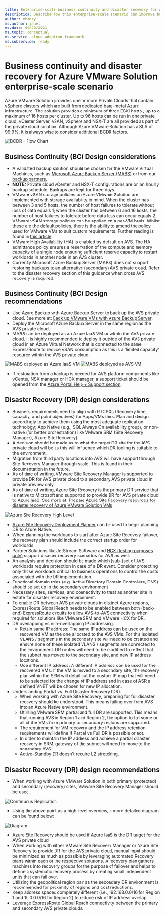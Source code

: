 ```yaml
---
title: Enterprise-scale business continuity and disaster recovery for Azure VMware Solution
description: Describe how this enterprise-scale scenario can improve business continuity and disaster recovery of Azure VMware Solution.
author: mhenry
ms.author: janet
ms.date: 06/28/2021
ms.topic: conceptual
ms.service: cloud-adoption-framework
ms.subservice: ready
---
```


# Business continuity and disaster recovery for Azure VMware Solution enterprise-scale scenario

Azure VMware Solution provides one or more Private Clouds that contain vSphere clusters which are built from dedicated bare-metal Azure infrastructure. The solution provides a minimum of three ESXi hosts   , up to a maximum of 16 hosts per cluster. Up to 96 hosts can be run in one private cloud. vCenter Server, vSAN, vSphere and NSX-T are all provided as part of the private cloud solution. Although Azure VMware Solution has a SLA of 99.9%, it is always wise to consider additional BCDR factors.

![BCDR - Flow Chart](../_images/eslz-bcdr-1.png)

## Business Continuity (BC) Design considerations

- A validated backup solution should be chosen for the VMware Virtual Machines, such as [Microsoft Azure Backup Server (MABS)](https://docs.microsoft.com/azure/backup/backup-azure-backup-server-vmware?context=/azure/azure-vmware/context/context) or from our [backup partners](https://docs.microsoft.com/azure/azure-vmware/ecosystem-back-up-vms).
- **NOTE:** Private cloud vCenter and NSX-T configurations are on an hourly backup schedule. Backups are kept for three days. 
- VMware vSAN storage policies on Azure VMware Solution are implemented with storage availability in mind. When the cluster has between 3 and 5 hosts, the number of host failures to tolerate without loss of data equals 1; when the cluster has between 6 and 16 hosts, the number of host failures to tolerate before data loss can occur equals 2. VMware vSAN storage policies can be applied on a per-VM basis. Whilst these are the default policies, there is the ability to amend the policy used for VMware VMs to suit custom requirements. Further reading is found in [this article](https://docs.microsoft.com/azure/azure-vmware/concepts-storage).
- VMware High Availability (HA) is enabled by default on AVS. The HA admittance policy ensures a reservation of the compute and memory capacity of a single node ensuring sufficient reserve capacity to restart workloads in another node in an AVS cluster.
- Currently Microsoft Azure Backup Server (MABS) does not support restoring backups to an alternative (secondary) AVS private cloud. Refer to the disaster recovery section of this guidance when cross AVS recovery is required.

## Business Continuity (BC) Design recommendations

- Use Azure Backup with Azure Backup Server to back up the AVS private cloud. See more at: [Back up VMware VMs with Azure Backup Server](https://docs.microsoft.com/azure/backup/backup-azure-backup-server-vmware?context=/azure/azure-vmware/context/context).
- Deploy the Microsoft Azure Backup Server in the same region as the AVS private cloud.
- MABS can be deployed as an Azure IaaS VM or within the AVS private cloud. It is highly recommended to deploy it outside of the AVS private cloud in an Azure Virtual Network that is connected to the same ExpressRoute to reduce vSAN consumption as this is a ‘limited capacity’ resource within the AVS private cloud. 

![MABS deployed as Azure IaaS VM](../_images/eslz-bcdr-2.png)
![MABS deployed as AVS VM](../_images/eslz-bcdr-3.png)

- If restoration from a backup is needed for AVS platform components like vCenter, NSX manager or HCX manager, a support ticket should be opened from the [Azure Portal Help + Support section](https://docs.microsoft.com/azure/azure-portal/supportability/how-to-create-azure-support-request). 

## Disaster Recovery (DR) design considerations

- Business requirements need to align with RTCPOs (Recovery time, capacity, and point objectives) for Apps/VMs tiers. Plan and design accordingly to achieve them using the most adequate replication technology; App Native (e.g., SQL Always On availability group), or non-native (for better orchestration) like VMware SRM (Site Recovery Manager), Azure Site Recovery).
- A decision should be made as to what the target DR site for the AVS private cloud will be as this will influence which DR tooling is suitable to the environment.
- Migration from third party locations into AVS will have support through Site Recovery Manager through scale. This is found in their documentation in the future.
- As of time of writing, VMware Site Recovery Manager is supported to provide DR for AVS private cloud to a secondary AVS private cloud in private preview only.
- As of time of writing, Azure Site Recovery is the primary DR service that is native to Microsoft and supported to provide DR for AVS private cloud to Azure IaaS. See more at: [Prepare Azure Site Recovery resources for disaster recovery of Azure VMware Solution VMs](https://docs.microsoft.com/en-us/azure/site-recovery/avs-tutorial-prepare-azure)

![Azure Site Recovery High Level](../_images/eslz-bcdr-4.png)

- [Azure Site Recovery Deployment Planner](https://docs.microsoft.com/azure/site-recovery/site-recovery-deployment-planner) can be used to begin planning DR to Azure Native.
- When planning the workloads to start after Azure Site Recovery failover, the recovery plan should include the correct startup order for workloads.
- Partner Solutions like JetStream Software and [HCX (testing purposes only)](https://docs.microsoft.com/en-us/azure/azure-vmware/deploy-disaster-recovery-using-vmware-hcx#:~:text=%20Deploy%20disaster%20recovery%20using%20VMware%20HCX%20,VMware%20Solution%20private%20cloud%2C%20and%20access...%20More%20) support disaster recovery scenarios for AVS as well.
- An analysis and decision should be made which (sub-)set of AVS workloads require protection in case of a DR event. Consider protecting only those workloads critical to business operations to control the costs associated with the DR implementation.
- Functional domain roles (e.g. Active Directory Domain Controllers, DNS) should be set up in the secondary environment
- Necessary sites, services, and connectivity to treat as another site in estate for disaster recovery environment.
- To enable DR between AVS private clouds in distinct Azure regions, ExpressRoute Global Reach needs to be enabled between both (back-end) ExpressRoute circuits to allow AVS-to-AVS connectivity when required for solutions like VMware SRM and VMware HCX for DR.
- DR overlapping vs non-overlapping IP addressing.
  - Retain same IP address: The same IP address can be used on the recovered VM as the one allocated to the AVS VMs. For this isolated VLANS / segments in the secondary site will need to be created and ensure none of these isolated VLANS / segments are connected to the environment. DR routes will need to be modified to reflect that the subnet has moved to the secondary site, and new IP address locations. 
  - Use different IP address: A different IP address can be used for the recovered VMs. If the VM is moved to a secondary site, the recovery plan within the SRM will detail out the custom IP map that will need to be selected for the change of IP address and in case of ASR a defined VNET will be chosen for new IP allocation.
- Understanding Partial vs. Full Disaster Recovery (DR).
  - When working with Azure Site Recovery, preparing for full disaster recovery should be understood. This means failing over from AVS into an Azure Native environment.
  - Utilising VMware SRM partial and full DR are supported. This means that running AVS in Region 1 and Region 2, the option to fail some or all of the VMs from primary to secondary regions are supported. 
  - The requirement for VM recovery and the IP address retention requirements will define if Partial vs Full DR is possible or not. 
  - In order to maintain the IP address and achieve a partial disaster recovery in SRM, gateway of the subnet will need to move to the secondary AVS.
  - Active-Standby DR doesn’t require L2 stretching.

## Disaster Recovery (DR) design recommendations

- When working with Azure VMware Solution in both primary (protected) and secondary (recovery) sites, VMware Site Recovery Manager should be used.

![Continuous Replication](../_images/eslz-bcdr-5.png)

- Using the above point as a high-level overview, a more detailed diagram can be found below:

![Diagram](../_images/eslz-bcdr-6.png)

- Azure Site Recovery should be used if Azure IaaS is the DR target for the AVS private cloud
- When working with either VMware Site Recovery Manager or Azure Site Recovery to provide DR for the AVS private cloud, manual input should be minimized as much as possible by leveraging automated Recovery plans within each of the respective solutions. A recovery plan gathers machines into recovery groups for the purpose of failover and helps to define a systematic recovery process by creating small independent units that can fail over.
- Utilizing the geopolitical region pair as the secondary DR environment is recommended for proximity of regions and cost reductions.
- Keep address spaces completely different (i.e., 192.168.0.0/16 for Region 1 and 10.0.0.0/16 for Region 2) to reduce risk of IP address overlap 
- Leverage ExpressRoute Global Reach connectivity between the primary and secondary AVS private clouds. 
